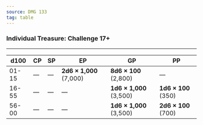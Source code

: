 ```yaml
---
source: DMG 133
tag: table
---
```


### Individual Treasure: Challenge 17+
---
|d100|CP|SP|EP|GP|PP|
|----|----|----|----|----|----|
|01-15|—|—|**2d6 × 1,000** (7,000)|**8d6 × 100** (2,800)|—|
|16-55|—|—|—|**1d6 × 1,000** (3,500)|**1d6 × 100** (350)|
|56-00|—|—|—|**1d6 × 1,000** (3,500)|**2d6 × 100** (700)|
